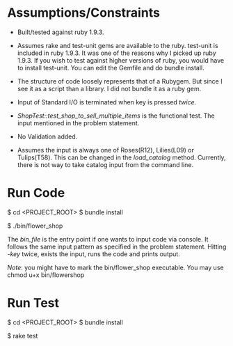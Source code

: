 # Assumptions/Constraints

- Built/tested against ruby 1.9.3.

- Assumes rake and test-unit gems are available to the ruby. test-unit is included in ruby 1.9.3. It was one of the reasons why I picked up ruby 1.9.3. If you wish to test against higher versions of ruby, you would have to install test-unit. You can edit the Gemfile and do bundle install.

- The structure of code loosely represents that of a Rubygem. But since I see it as a script than a library. I did not bundle it as a ruby gem.

- Input of Standard I/O is terminated when <ENTER> key is pressed *twice*.

- *ShopTest::test_shop_to_sell_multiple_items* is the functional test. The input mentioned in the problem statement.

- No Validation added.

- Assumes the input is always one of Roses(R12), Lilies(L09) or Tulips(T58). This can be changed in the *load_catalog* method. Currently, there is not way to take catalog input from the command line.


# Run Code

$ cd <PROJECT_ROOT>
$ bundle install

$ ./bin/flower_shop

The *bin_file* is the entry point if one wants to input code via console. It follows the same input pattern as specified in the problem statement. Hitting *<enter>-key* twice, exists the input, runs the code and prints output.

*Note*: you might have to mark the bin/flower_shop executable. You may use chmod u+x bin/flowershop

# Run Test

$ cd <PROJECT_ROOT>
$ bundle install

$ rake test

